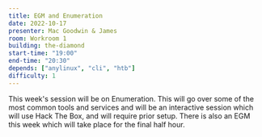 ```yaml
---
title: EGM and Enumeration
date: 2022-10-17
presenter: Mac Goodwin & James
room: Workroom 1
building: the-diamond
start-time: "19:00"
end-time: "20:30"
depends: ["anylinux", "cli", "htb"]
difficulty: 1
---
```

This week's session will be on Enumeration.
This will go over some of the most common tools and services and will be an interactive session which will use Hack The Box, and will require prior setup.
There is also an EGM this week which will take place for the final half hour.
